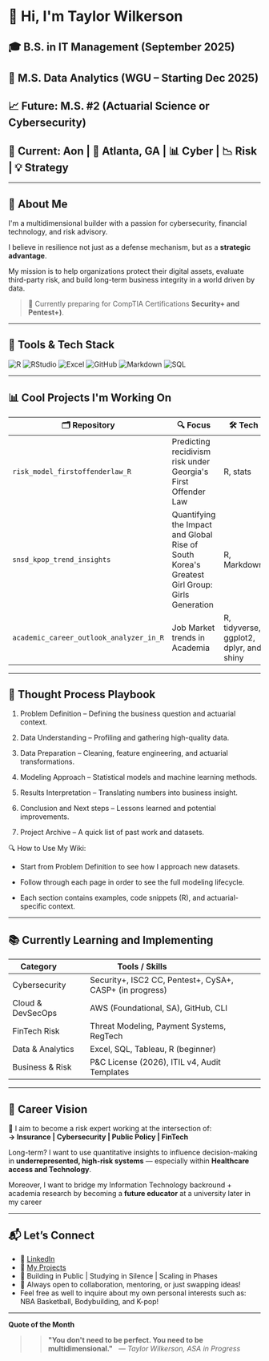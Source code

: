 # 👋 Hi, I'm Taylor Wilkerson
## 🎓 B.S. in IT Management (September 2025)
## 🔐 M.S. Data Analytics (WGU – Starting Dec 2025)
## 📈 Future: M.S. #2 (Actuarial Science or Cybersecurity)
## 🏢 Current: Aon | 📍 Atlanta, GA | 📊 Cyber | 📉 Risk | 💡 Strategy  
---

## 🎯 About Me
I'm a multidimensional builder with a passion for cybersecurity, financial technology, and risk advisory.  

I believe in resilience not just as a defense mechanism, but as a **strategic advantage**. 

My mission is to help organizations protect their digital assets, evaluate third-party risk, and build long-term business integrity in a world driven by data.

> 📌 Currently preparing for CompTIA Certifications **Security+ and Pentest+)**.

---

## 🔧 Tools & Tech Stack

![R](https://img.shields.io/badge/R-276DC3?style=flat&logo=r&logoColor=white)
![RStudio](https://img.shields.io/badge/RStudio-75AADB?style=flat&logo=rstudio&logoColor=white)
![Excel](https://img.shields.io/badge/Excel-217346?style=flat&logo=microsoft-excel&logoColor=white)
![GitHub](https://img.shields.io/badge/GitHub-181717?style=flat&logo=github)
![Markdown](https://img.shields.io/badge/Markdown-000000?style=flat&logo=markdown)
![SQL](https://img.shields.io/badge/SQL-4479A1?style=flat&logo=postgresql&logoColor=white)

---

## 📊 Cool Projects I'm Working On

| 🗂️ Repository | 🔍 Focus | 🛠️ Tech |
|--------------|-----------|---------|
| `risk_model_firstoffenderlaw_R` | Predicting recidivism risk under Georgia's First Offender Law | R, stats |
| `snsd_kpop_trend_insights` | Quantifying the Impact and Global Rise of South Korea's Greatest Girl Group: Girls Generation| R, Markdown |
| `academic_career_outlook_analyzer_in_R` | Job Market trends in Academia | R, tidyverse, ggplot2, dplyr, and shiny |

---

## 📂 Thought Process Playbook
1. Problem Definition
 – Defining the business question and actuarial context.

2. Data Understanding
 – Profiling and gathering high-quality data.

3. Data Preparation
 – Cleaning, feature engineering, and actuarial transformations.

4. Modeling Approach
 – Statistical models and machine learning methods.

5. Results Interpretation
– Translating numbers into business insight.

6. Conclusion and Next steps 
 – Lessons learned and potential improvements.

7. Project Archive 
 – A quick list of past work and datasets.

🔍 How to Use My Wiki:
* Start from Problem Definition to see how I approach new datasets.

* Follow through each page in order to see the full modeling lifecycle.

* Each section contains examples, code snippets (R), and actuarial-specific context.

***

## 📚 Currently Learning and Implementing 

| Category        | Tools / Skills                             |
|----------------|---------------------------------------------|
| Cybersecurity   | Security+, ISC2 CC, Pentest+, CySA+, CASP+ (in progress) |
| Cloud & DevSecOps | AWS (Foundational, SA), GitHub, CLI        |
| FinTech Risk    | Threat Modeling, Payment Systems, RegTech  |
| Data & Analytics| Excel, SQL, Tableau, R (beginner)          |
| Business & Risk | P&C License (2026), ITIL v4, Audit Templates |

---

## 🚀 Career Vision

📌 I aim to become a risk expert working at the intersection of:  
**→ Insurance | Cybersecurity | Public Policy | FinTech**  

Long-term? I want to use quantitative insights to influence decision-making in **underrepresented, high-risk systems** — especially within **Healthcare access and Technology**.

Moreover, I want to bridge my Information Technology backround + academia research by becoming a **future educator** at a university later in my career

---

## 📬 Let’s Connect

- 💼 [LinkedIn](https://www.linkedin.com/in/taylor-n-wilkerson/)  
- 📁 [My Projects](https://github.com/RiskWithTaylor?tab=repositories)
- 🚀 Building in Public | Studying in Silence | Scaling in Phases
- 🧠 Always open to collaboration, mentoring, or just swapping ideas!
- Feel free as well to inquire about my own personal interests such as: NBA Basketball, Bodybuilding, and K-pop!
---

**Quote of the Month**
> > **"You don't need to be perfect. You need to be multidimensional."**  
> — *Taylor Wilkerson, ASA in Progress*


<!--
**RiskWithTaylor/RiskWithTaylor** is a ✨ _special_ ✨ repository because its `README.md` (this file) appears on your GitHub profile.

Here are some ideas to get you started:

- 🔭 I’m currently working on ...
- 🌱 I’m currently learning ...
- 👯 I’m looking to collaborate on ...
- 🤔 I’m looking for help with ...
- 💬 Ask me about ...
- 📫 How to reach me: ...
- 😄 Pronouns: ...
- ⚡ Fun fact: ...
-->
